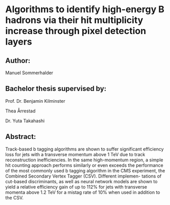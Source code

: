 # Algorithms to identify high-energy B hadrons via their hit multiplicity increase through pixel detection layers

## Author:
Manuel Sommerhalder

## Bachelor thesis supervised by:
Prof. Dr. Benjamin Kilminster

Thea Årrestad

Dr. Yuta Takahashi


## Abstract:
Track-based b tagging algorithms are shown to suffer significant efficiency loss for jets
with a transverse momentum above 1 TeV due to track reconstruction inefficiencies. In
the same high-momentum region, a simple hit counting approach performs similarly or
even exceeds the performance of the most commonly used b tagging algorithm in the
CMS experiment, the Combined Secondary Vertex Tagger (CSV). Different implemen-
tations of cut-based discriminants, as well as neural network models are shown to yield
a relative efficiency gain of up to 112% for jets with transverse momenta above 1.2 TeV
for a mistag rate of 10% when used in addition to the CSV.
